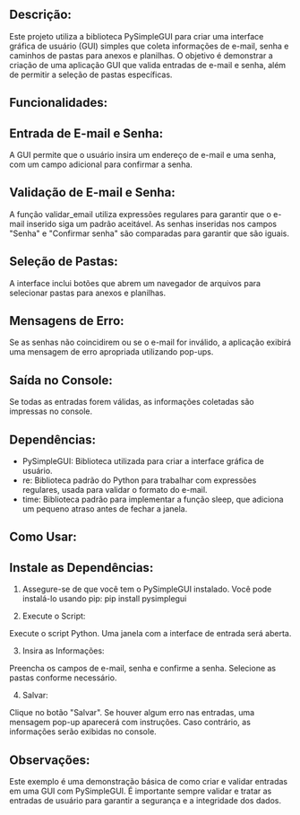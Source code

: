 Descrição:
----------------------------------------
Este projeto utiliza a biblioteca PySimpleGUI para criar uma interface gráfica de usuário (GUI) simples que coleta informações de e-mail, senha e caminhos de pastas para anexos e planilhas. O objetivo é demonstrar a criação de uma aplicação GUI que valida entradas de e-mail e senha, além de permitir a seleção de pastas específicas.

Funcionalidades:
-----------------------
Entrada de E-mail e Senha:
-------------------------------------------
A GUI permite que o usuário insira um endereço de e-mail e uma senha, com um campo adicional para confirmar a senha.

Validação de E-mail e Senha:
-----------------------------------------
A função validar_email utiliza expressões regulares para garantir que o e-mail inserido siga um padrão aceitável.
As senhas inseridas nos campos "Senha" e "Confirmar senha" são comparadas para garantir que são iguais.

Seleção de Pastas:
-----------------------------------------
A interface inclui botões que abrem um navegador de arquivos para selecionar pastas para anexos e planilhas.

Mensagens de Erro:
----------------------------------
Se as senhas não coincidirem ou se o e-mail for inválido, a aplicação exibirá uma mensagem de erro apropriada utilizando pop-ups.

Saída no Console:
------------------------------------------
Se todas as entradas forem válidas, as informações coletadas são impressas no console.

Dependências:
-------------------------------------------
- PySimpleGUI: Biblioteca utilizada para criar a interface gráfica de usuário.
- re: Biblioteca padrão do Python para trabalhar com expressões regulares, usada para validar o formato do e-mail.
- time: Biblioteca padrão para implementar a função sleep, que adiciona um pequeno atraso antes de fechar a janela.

Como Usar:
---------------------
Instale as Dependências:
---------------------------------
1. Assegure-se de que você tem o PySimpleGUI instalado. Você pode instalá-lo usando pip: pip install pysimplegui

2. Execute o Script:

Execute o script Python. Uma janela com a interface de entrada será aberta.

3. Insira as Informações:

Preencha os campos de e-mail, senha e confirme a senha. Selecione as pastas conforme necessário.

4. Salvar:

Clique no botão "Salvar". Se houver algum erro nas entradas, uma mensagem pop-up aparecerá com instruções. Caso contrário, as informações serão exibidas no console.

Observações:
------------------------------------------
Este exemplo é uma demonstração básica de como criar e validar entradas em uma GUI com PySimpleGUI.
É importante sempre validar e tratar as entradas de usuário para garantir a segurança e a integridade dos dados.

